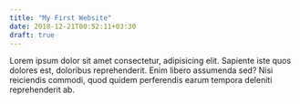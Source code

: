 ```yaml
---
title: "My First Website"
date: 2018-12-21T00:52:11+03:30
draft: true
---
```


Lorem ipsum dolor sit amet consectetur, adipisicing elit. Sapiente iste quos dolores est, doloribus reprehenderit. Enim libero assumenda sed? Nisi reiciendis commodi, quod quidem perferendis earum tempora deleniti reprehenderit ab.